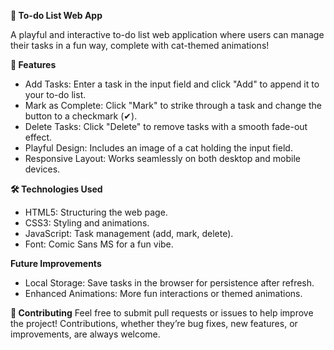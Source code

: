 **📝 To-do List Web App**

A playful and interactive to-do list web application where users can manage their tasks in a fun way, complete with cat-themed animations!

**🚀 Features**

- Add Tasks: Enter a task in the input field and click "Add" to append it to your to-do list.
- Mark as Complete: Click "Mark" to strike through a task and change the button to a checkmark (✔).
- Delete Tasks: Click "Delete" to remove tasks with a smooth fade-out effect.
- Playful Design: Includes an image of a cat holding the input field.
- Responsive Layout: Works seamlessly on both desktop and mobile devices.

**🛠️ Technologies Used**

- HTML5: Structuring the web page.
- CSS3: Styling and animations.
- JavaScript: Task management (add, mark, delete).
- Font: Comic Sans MS for a fun vibe.

**Future Improvements**
- Local Storage: Save tasks in the browser for persistence after refresh.
- Enhanced Animations: More fun interactions or themed animations.

**👏 Contributing**
Feel free to submit pull requests or issues to help improve the project! Contributions, whether they’re bug fixes, new features, or improvements, are always welcome.
